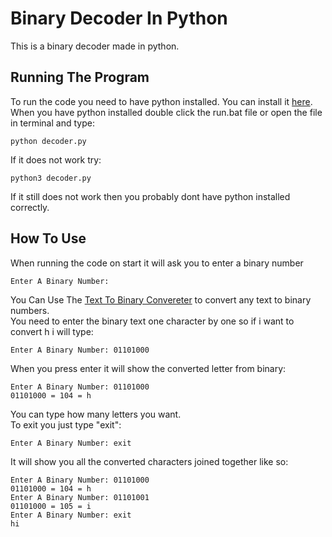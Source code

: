 # Binary Decoder In Python
This is a binary decoder made in python.
## Running The Program  
To run the code you need to have python installed. You can install it [here](https://www.python.org).  
When you have python installed double click the run.bat file or open the file in terminal and type:
```
python decoder.py
```
If it does not work try:
```
python3 decoder.py
```
If it still does not work then you probably dont have python installed correctly.
## How To Use
When running the code on start it will ask you to enter a binary number
```
Enter A Binary Number: 
```
You Can Use The [Text To Binary Convereter](https://www.rapidtables.com/convert/number/ascii-to-binary.html) to convert any text to binary numbers.  
You need to enter the binary text one character by one so if i want to convert h i will type:
```
Enter A Binary Number: 01101000
```
When you press enter it will show the converted letter from binary:
```
Enter A Binary Number: 01101000
01101000 = 104 = h
```
You can type how many letters you want.  
To exit you just type "exit":
```
Enter A Binary Number: exit
```
It will show you all the converted characters joined together like so:
```
Enter A Binary Number: 01101000
01101000 = 104 = h
Enter A Binary Number: 01101001
01101000 = 105 = i
Enter A Binary Number: exit
hi
```
